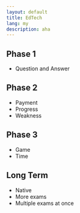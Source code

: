 ```yaml
---
layout: default
title: EdTech
lang: my
description: aha
---
```


## Phase 1

* Question and Answer

## Phase 2

* Payment
* Progress
* Weakness

## Phase 3

* Game
* Time

## Long Term

* Native
* More exams
* Multiple exams at once